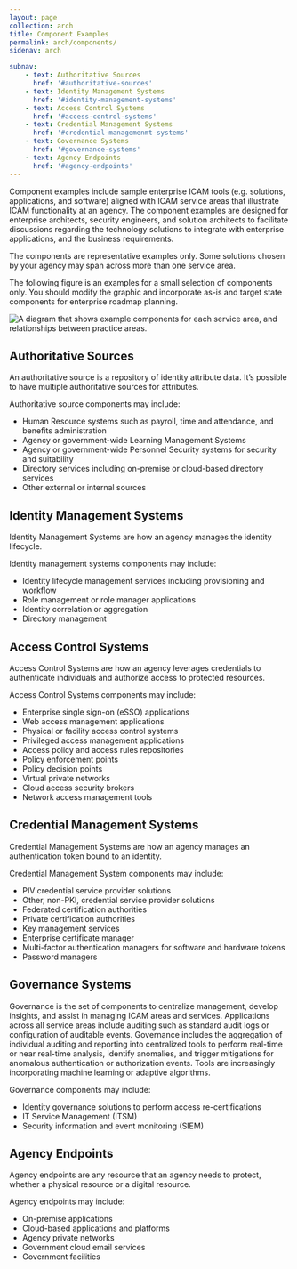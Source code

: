 ```yaml
---
layout: page
collection: arch
title: Component Examples
permalink: arch/components/
sidenav: arch

subnav:
    - text: Authoritative Sources
      href: '#authoritative-sources'
    - text: Identity Management Systems
      href: '#identity-management-systems'
    - text: Access Control Systems
      href: '#access-control-systems'
    - text: Credential Management Systems
      href: '#credential-managemenmt-systems'
    - text: Governance Systems
      href: '#governance-systems'
    - text: Agency Endpoints
      href: '#agency-endpoints'
---
```


Component examples include sample enterprise ICAM tools (e.g. solutions, applications, and software) aligned with ICAM service areas that illustrate ICAM functionality at an agency. The component examples are designed for enterprise architects, security engineers, and solution architects to facilitate discussions regarding the technology solutions to integrate with enterprise applications, and the business requirements.

The components are representative examples only. Some solutions chosen by your agency may span across more than one service area. 

The following figure is an examples for a small selection of components only.  You should modify the graphic and incorporate as-is and target state components for enterprise roadmap planning.

![A diagram that shows example components for each service area, and relationships between practice areas.]({{site.baseurl}}/assets/arch/ComponentExamples.png)

## Authoritative Sources
An authoritative source is a repository of identity attribute data.  It’s possible to have multiple authoritative sources for attributes.

Authoritative source components may include:

- Human Resource systems such as payroll, time and attendance, and benefits administration
- Agency or government-wide Learning Management Systems
- Agency or government-wide Personnel Security systems for security and suitability
- Directory services including on-premise or cloud-based directory services
- Other external or internal sources

## Identity Management Systems
Identity Management Systems are how an agency manages the identity lifecycle. 

Identity management systems components may include:

- Identity lifecycle management services including provisioning and workflow 
- Role management or role manager applications
- Identity correlation or aggregation
- Directory management

## Access Control Systems
Access Control Systems are how an agency leverages credentials to authenticate individuals and authorize access to protected resources.

Access Control Systems components may include:

- Enterprise single sign-on (eSSO) applications
- Web access management applications
- Physical or facility access control systems 
- Privileged access management applications
- Access policy and access rules repositories
- Policy enforcement points 
- Policy decision points
- Virtual private networks
- Cloud access security brokers
- Network access management tools


## Credential Management Systems
Credential Management Systems are how an agency manages an authentication token bound to an identity.

Credential Management System components may include:

- PIV credential service provider solutions
- Other, non-PKI, credential service provider solutions 
- Federated certification authorities
- Private certification authorities
- Key management services 
- Enterprise certificate manager
- Multi-factor authentication managers for software and hardware tokens
- Password managers

## Governance Systems
Governance is the set of components to centralize management, develop insights, and assist in managing ICAM areas and services. Applications across all service areas include auditing such as standard audit logs or configuration of auditable events.   Governance includes the aggregation of individual auditing and reporting into centralized tools to perform real-time or near real-time analysis, identify anomalies, and trigger mitigations for anomalous authentication or authorization events.  Tools are increasingly incorporating machine learning or adaptive algorithms. 

Governance components may include:

- Identity governance solutions to perform access re-certifications 
- IT Service Management (ITSM)
- Security information and event monitoring (SIEM)

## Agency Endpoints
Agency endpoints are any resource that an agency needs to protect, whether a physical resource or a digital resource. 

Agency endpoints may include:

- On-premise applications
- Cloud-based applications and platforms
- Agency private networks
- Government cloud email services
- Government facilities

